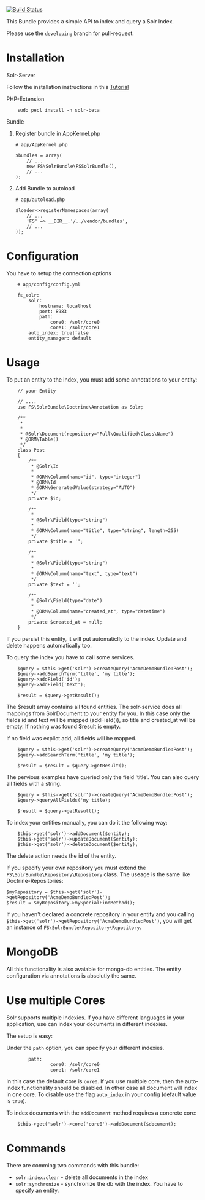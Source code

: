 [![Build Status](https://secure.travis-ci.org/floriansemm/SolrBundle.png?branch=master)](http://travis-ci.org/floriansemm/SolrBundle)

This Bundle provides a simple API to index and query a Solr Index. 

Please use the `developing` branch for pull-request.

Installation
============

Solr-Server

[Tutorial]: http://davehall.com.au/blog/dave/2010/06/26/multi-core-apache-solr-ubuntu-1004-drupal-auto-provisioning

Follow the installation instructions in this [Tutorial]

PHP-Extension

		sudo pecl install -n solr-beta

Bundle

1.  Register bundle in AppKernel.php

        # app/AppKernel.php

        $bundles = array(
            // ...
            new FS\SolrBundle\FSSolrBundle(),
            // ...
        );

2.  Add Bundle to autoload

        # app/autoload.php

        $loader->registerNamespaces(array(
            // ...
            'FS' => __DIR__.'/../vendor/bundles',
            // ...
        ));

Configuration
=============

You have to setup the connection options

		# app/config/config.yml
		
		fs_solr:
			solr:
				hostname: localhost
				port: 8983
                path:
                    core0: /solr/core0
                    core1: /solr/core1
            auto_index: true|false
			entity_manager: default 

Usage
=====

To put an entity to the index, you must add some annotations to your entity:

		// your Entity

		// ....
		use FS\SolrBundle\Doctrine\Annotation as Solr;
		
		/**
		 * 
		 *
		 * @Solr\Document(repository="Full\Qualified\Class\Name")
		 * @ORM\Table()
		 */
		class Post
		{
			/**
			 * @Solr\Id
			 *
			 * @ORM\Column(name="id", type="integer")
			 * @ORM\Id
			 * @ORM\GeneratedValue(strategy="AUTO")
			 */
			private $id;

			/**
			 *
			 * @Solr\Field(type="string")
			 *
			 * @ORM\Column(name="title", type="string", length=255)
			 */
			private $title = '';

			/**
			 * 
			 * @Solr\Field(type="string")
			 *
			 * @ORM\Column(name="text", type="text")
			 */
			private $text = '';

			/**
			 * @Solr\Field(type="date")
			 *
			 * @ORM\Column(name="created_at", type="datetime")
			 */
			private $created_at = null;
		}
	
If you persist this entity, it will put automaticlly to the index. Update and delete happens automatically too.

To query the index you have to call some services.

		$query = $this->get('solr')->createQuery('AcmeDemoBundle:Post');
		$query->addSearchTerm('title', 'my title');
		$query->addField('id');
		$query->addField('text');
		
		$result = $query->getResult();
		
The $result array contains all found entities. The solr-service does all mappings from SolrDocument
to your entity for you. In this case only the fields id and text will be mapped (addField()), so title and created_at will be
empty. If nothing was found $result is empty.

If no field was explict add, all fields will be mapped.

		$query = $this->get('solr')->createQuery('AcmeDemoBundle:Post');
		$query->addSearchTerm('title', 'my title');
		
		$result = $result = $query->getResult();

The pervious examples have queried only the field 'title'. You can also query all fields with a string.

    	$query = $this->get('solr')->createQuery('AcmeDemoBundle:Post');
    	$query->queryAllFields('my title);
    		
    	$result = $query->getResult();

To index your entities manually, you can do it the following way:

		$this->get('solr')->addDocument($entity);
		$this->get('solr')->updateDocument($entity);
		$this->get('solr')->deleteDocument($entity);

The delete action needs the id of the entity.		


If you specify your own repository you must extend the `FS\SolrBundle\Repository\Repository` class. The useage is the same
like Doctrine-Repositories:

	$myRepository = $this->get('solr')->getRepository('AcmeDemoBundle:Post');
	$result = $myRepository->mySpecialFindMethod();
	
If you haven't declared a concrete repository in your entity and you calling `$this->get('solr')->getRepository('AcmeDemoBundle:Post')`, you will
get an instance of `FS\SolrBundle\Repository\Repository`.

MongoDB
=======

All this functionality is also avaiable for mongo-db entities. The entity configuration via annotations is absolutly the same.


Use multiple Cores
==================

Solr supports multiple indexies. If you have different languages in your application, use can index your documents in different indexies.

The setup is easy:

Under the `path` option, you can specify your different indexies.


            path:
                    core0: /solr/core0
                    core1: /solr/core1

In this case the default core is `core0`. If you use multiple core, then the auto-index functionality should be disabled. In other case all document will index in one core. To disable use the flag `auto_index` in your config (default value is `true`). 

To index documents with the `addDocument` method requires a concrete core:

        $this->get('solr')->core('core0')->addDocument($document);


Commands
========

There are comming two commands with this bundle:

* `solr:index:clear` - delete all documents in the index
* `solr:synchronize` - synchronize the db with the index. You have to specify an entity.